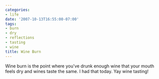 ```yaml
---
categories:
- life
date: '2007-10-13T16:55:00-07:00'
tags:
- burn
- dry
- reflections
- tasting
- wine
title: Wine Burn
---
```


Wine burn is the point where you've drunk enough wine that your mouth feels dry and wines taste the same. I had that today. Yay wine tasting!
